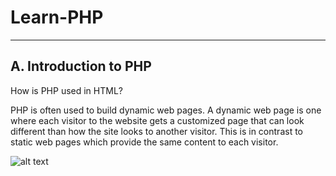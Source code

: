 # Learn-PHP

-----------------------------------------
A. Introduction to PHP
-----------------------------------------

How is PHP used in HTML?

PHP is often used to build dynamic web pages. A dynamic web page is one where each visitor to the website gets a customized page that can look different than how the site looks to another visitor. This is in contrast to static web pages which provide the same content to each visitor.


![alt text](https://content.codecademy.com/courses/introduction-to-php/php_static_dynamic.svg)

